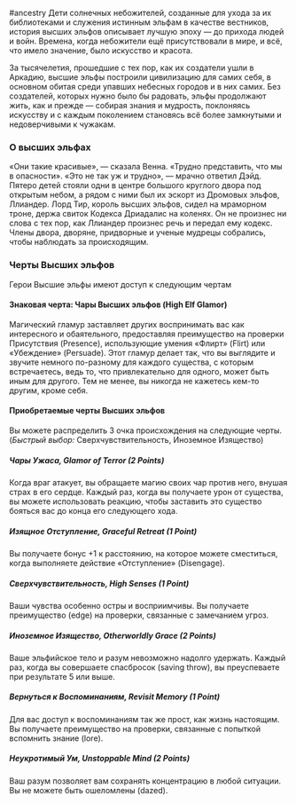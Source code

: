 #ancestry 
Дети солнечных небожителей, созданные для ухода за их библиотеками и служения истинным эльфам в качестве вестников, история высших эльфов описывает лучшую эпоху — до прихода людей и войн. Времена, когда небожители ещё присутствовали в мире, и всё, что имело значение, было искусство и красота.

За тысячелетия, прошедшие с тех пор, как их создатели ушли в Аркадию, высшие эльфы построили цивилизацию для самих себя, в основном обитая среди упавших небесных городов и в них самих. Без создателей, которых нужно было бы радовать, эльфы продолжают жить, как и прежде — собирая знания и мудрость, поклоняясь искусству и с каждым поколением становясь всё более замкнутыми и недоверчивыми к чужакам.

### О высших эльфах
«Они такие красивые», — сказала Венна. «Трудно представить, что мы в
опасности».
«Это не так уж и трудно», — мрачно ответил Дэйд.
Пятеро детей стояли одни в центре большого круглого
двора под открытым небом, а рядом с ними был их эскорт из Дромовых эльфов, Ллиандер.
Лорд Тир, король высших эльфов, сидел на мраморном троне, держа свиток Кодекса Дриадалис на коленях. Он не произнес ни слова с тех пор, как Ллиандер произнес речь и передал ему кодекс. Члены двора, дворяне, придворные и ученые мудрецы собрались, чтобы наблюдать за происходящим.

### Черты Высших эльфов

Герои Высшие эльфы имеют доступ к следующим чертам
#### Знаковая черта: Чары Высших эльфов (High Elf Glamor)
Магический гламур заставляет других воспринимать вас как интересного и обаятельного, предоставляя преимущество на проверки Присутствия (Presence), использующие умения «Флирт» (Flirt) или «Убеждение» (Persuade). Этот гламур делает так, что вы выглядите и звучите немного по-разному для каждого существа, с которым встречаетесь, ведь то, что привлекательно для одного, может быть иным для другого. Тем не менее, вы никогда не кажетесь кем-то другим, кроме себя.
#### Приобретаемые черты Высших эльфов

Вы можете распределить 3 очка происхождения на следующие черты. (*Быстрый выбор:* Сверхчувствительность, Иноземное Изящество)
##### Чары Ужаса, Glamor of Terror (2 Points)
Когда враг атакует, вы обращаете магию своих чар против него, внушая страх в его сердце. Каждый раз, когда вы получаете урон от существа, вы можете использовать реакцию, чтобы заставить это существо бояться вас до конца его следующего хода.
##### Изящное Отступление, Graceful Retreat (1 Point)
Вы получаете бонус +1 к расстоянию, на которое можете сместиться, когда выполняете действие «Отступление» (Disengage).
##### Сверхчувствительность, High Senses (1 Point)
Ваши чувства особенно остры и восприимчивы. Вы получаете преимущество (edge) на проверки, связанные с замечанием угроз.
##### Иноземное Изящество, Otherworldly Grace (2 Points)
Ваше эльфийское тело и разум невозможно надолго удержать. Каждый раз, когда вы совершаете спасбросок (saving throw), вы преуспеваете при результате 5 или выше.
##### Вернуться к Воспоминаниям, Revisit Memory (1 Point)
Для вас доступ к воспоминаниям так же прост, как жизнь настоящим. Вы получаете преимущество на проверки, связанные с попыткой вспомнить знание (lore).
##### Неукротимый Ум, Unstoppable Mind (2 Points)
Ваш разум позволяет вам сохранять концентрацию в любой ситуации. Вы не можете быть ошеломлены (dazed).
